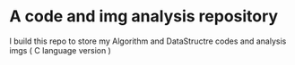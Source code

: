 # A code and img analysis repository 

I build this repo to store my Algorithm and DataStructre codes and analysis imgs ( C language version )

